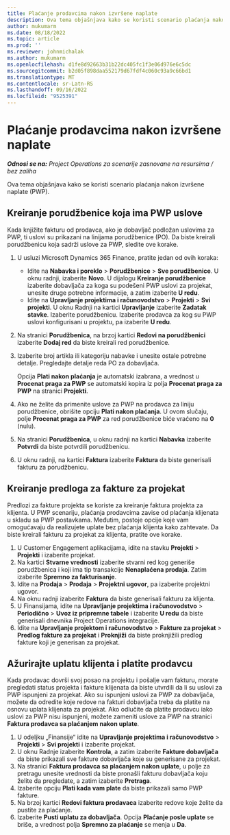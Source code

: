 ```yaml
---
title: Plaćanje prodavcima nakon izvršene naplate
description: Ova tema objašnjava kako se koristi scenario plaćanja nakon izvršene naplate (PWP).
author: mukumarm
ms.date: 08/18/2022
ms.topic: article
ms.prod: ''
ms.reviewer: johnmichalak
ms.author: mukumarm
ms.openlocfilehash: d1fe8d92663b31b22dc405fc1f3e06d976e6c5dc
ms.sourcegitcommit: b2d05f898daa552179d67fdf4c060c93a9c66bd1
ms.translationtype: MT
ms.contentlocale: sr-Latn-RS
ms.lasthandoff: 09/16/2022
ms.locfileid: "9525391"
---
```

# <a name="pay-when-paid-vendor-payments"></a>Plaćanje prodavcima nakon izvršene naplate

_**Odnosi se na:** Project Operations za scenarije zasnovane na resursima / bez zaliha_

Ova tema objašnjava kako se koristi scenario plaćanja nakon izvršene naplate (PWP).

## <a name="create-a-purchase-order-that-has-pwp-terms"></a>Kreiranje porudžbenice koja ima PWP uslove

Kada knjižite fakturu od prodavca, ako je dobavljač podložan uslovima za PWP, ti uslovi su prikazani na linijama porudžbenice (PO). Da biste kreirali porudžbenicu koja sadrži uslove za PWP, sledite ove korake.

1. U usluzi Microsoft Dynamics 365 Finance, pratite jedan od ovih koraka:

    - Idite na **Nabavka i poreklo** \> **Porudžbenice** \> **Sve porudžbenice**. U oknu radnji, izaberite **Novo**. U dijalogu **Kreiranje porudžbenice** izaberite dobavljača za koga su podešeni PWP uslovi za projekat, unesite druge potrebne informacije, a zatim izaberite **U redu**.
    - Idite na **Upravljanje projektima i računovodstvo** \> **Projekti** \> **Svi projekti**. U oknu Radnji na kartici **Upravljanje** izaberite **Zadatak stavke**. Izaberite porudžbenicu. Izaberite prodavca za kog su PWP uslovi konfigurisani u projektu, pa izaberite **U redu**.

2. Na stranici **Porudžbenica**, na brzoj kartici **Redovi na porudžbenici** izaberite **Dodaj red** da biste kreirali red porudžbenice.
3. Izaberite broj artikla ili kategoriju nabavke i unesite ostale potrebne detalje. Pregledajte detalje reda PO za dobavljača.

    Opcija **Plati nakon plaćanja** je automatski izabrana, a vrednost u **Procenat praga za PWP** se automatski kopira iz polja **Procenat praga za PWP** na stranici **Projekti**.

4. Ako ne želite da primenite uslove za PWP na prodavca za liniju porudžbenice, obrišite opciju **Plati nakon plaćanja**. U ovom slučaju, polje **Procenat praga za PWP** za red porudžbenice biće vraćeno na **0** (nulu).
5. Na stranici **Porudžbenica**, u oknu radnji na kartici **Nabavka** izaberite **Potvrdi** da biste potvrdili porudžbenicu.
6. U oknu radnji, na kartici **Faktura** izaberite **Faktura** da biste generisali fakturu za porudžbenicu.

## <a name="create-a-project-invoice-proposal"></a>Kreiranje predloga za fakture za projekat

Predlozi za fakture projekta se koriste za kreiranje faktura projekta za klijenta. U PWP scenariju, plaćanja prodavcima zavise od plaćanja klijenata u skladu sa PWP postavkama. Međutim, postoje opcije koje vam omogućavaju da realizujete uplate bez plaćanja klijenta kako zahtevate. Da biste kreirali fakturu za projekat za klijenta, pratite ove korake.

1. U Customer Engagement aplikacijama, idite na stavku **Projekti** \> **Projekti** i izaberite projekat.
2. Na kartici **Stvarne vrednosti** izaberite stvarni red kog generiše porudžbenica i koji ima tip transakcije **Nenaplaćena prodaja**. Zatim izaberite **Spremno za fakturisanje**.
3. Idite na **Prodaja** \> **Prodaja** \> **Projektni ugovor**, pa izaberite projektni ugovor.
4. Na oknu radnji izaberite **Faktura** da biste generisali fakturu za klijenta.
5. U Finansijama, idite na **Upravljanje projektima i računovodstvo** \> **Periodično** \> **Uvoz iz pripremne tabele** i izaberite **U redu** da biste generisali dnevnika Project Operations integracije.
6. Idite na **Upravljanje projektom i računovodstvo** \> **Fakture za projekat** \> **Predlog fakture za projekat** i **Proknjiži** da biste proknjižili predlog fakture koji je generisan za projekat.

## <a name="update-a-customer-payment-and-pay-the-vendor"></a>Ažurirajte uplatu klijenta i platite prodavcu

Kada prodavac dovrši svoj posao na projektu i pošalje vam fakturu, morate pregledati status projekta i fakture klijenata da biste utvrdili da li su uslovi za PWP ispunjeni za projekat. Ako su ispunjeni uslovi za PWP za dobavljača, možete da odredite koje redove na fakturi dobavljača treba da platite na osnovu uplata klijenata za projekat. Ako odlučite da platite prodavcu iako uslovi za PWP nisu ispunjeni, možete zameniti uslove za PWP na stranici **Faktura prodavca sa plaćanjem nakon uplate**.

1. U odeljku „Finansije“ idite na **Upravljanje projektima i računovodstvo** \> **Projekti** \> **Svi projekti** i izaberite projekat.
2. U oknu Radnje izaberite **Kontrola**, a zatim izaberite **Fakture dobavljača** da biste prikazali sve fakture dobavljača koje su generisane za projekat.
3. Na stranici **Faktura prodavca sa plaćanjem nakon uplate**, u polje za pretragu unesite vrednosti da biste pronašli fakturu dobavljača koju želite da pregledate, a zatim izaberite **Pretraga**.
4. Izaberite opciju **Plati kada vam plate** da biste prikazali samo PWP fakture.
5. Na brzoj kartici **Redovi faktura prodavaca** izaberite redove koje želite da pustite za plaćanje.
6. Izaberite **Pusti uplatu za dobavljača**. Opcija **Plaćanje posle uplate** se briše, a vrednost polja **Spremno za plaćanje** se menja u **Da**.
